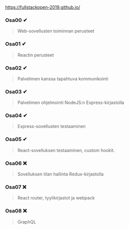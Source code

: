 https://fullstackopen-2019.github.io/

### Osa00 ✔
> Web-sovellusten toiminnan perusteet
### Osa01 ✔
> Reactin perusteet
### Osa02 ✔
> Palvelimen kanssa tapahtuva kommunikointi
### Osa03 ✔
> Palvelimen ohjelmointi NodeJS:n Express-kirjastolla
### Osa04 ✔
> Express-sovellusten testaaminen
### Osa05 ✔
> React-sovelluksen testaaminen, custom hookit.
### Osa06 ❌
> Sovelluksen tilan hallinta Redux-kirjastolla
### Osa07 ❌
> React router, tyylikirjastot ja webpack
### Osa08 ❌
> GraphQL
